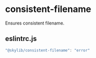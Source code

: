 # consistent-filename

Ensures consistent filename.

## eslintrc.js

```ts
"@skylib/consistent-filename": "error"
```
